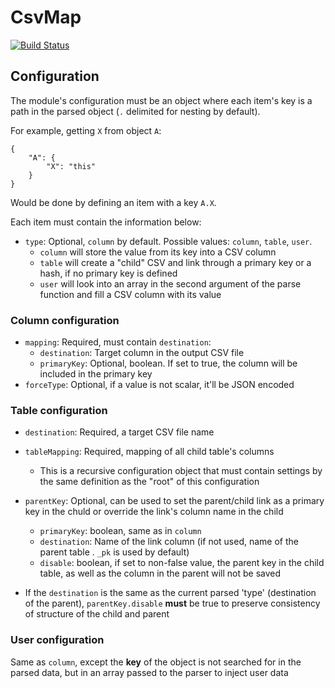 # CsvMap

[![Build Status](https://travis-ci.org/keboola/php-csvmap.svg?branch=master)](https://travis-ci.org/keboola/php-csvmap)

## Configuration

The module's configuration must be an object where each item's key is a path in the parsed object (`.` delimited for nesting by default).

For example, getting `X` from object `A`:

```
{
    "A": {
        "X": "this"
    }
}
```

Would be done by defining an item with a key `A.X`.

Each item must contain the information below:

- `type`: Optional, `column` by default. Possible values: `column`, `table`, `user`.
    - `column` will store the value from its key into a CSV column
    - `table` will create a "child" CSV and link through a primary key or a hash, if no primary key is defined
    - `user` will look into an array in the second argument of the parse function and fill a CSV column with its value

### Column configuration

- `mapping`: Required, must contain `destination`:
    - `destination`: Target column in the output CSV file
    - `primaryKey`: Optional, boolean. If set to true, the column will be included in the primary key
- `forceType`: Optional, if a value is not scalar, it'll be JSON encoded

### Table configuration

- `destination`: Required, a target CSV file name
- `tableMapping`: Required, mapping of all child table's columns
    - This is a recursive configuration object that must contain settings by the same definition as the "root" of this configuration
- `parentKey`: Optional, can be used to set the parent/child link as a primary key in the chuld or override the link's column name in the child
    - `primaryKey`: boolean, same as in `column`
    - `destination`: Name of the link column (if not used, name of the parent table . `_pk` is used by default)
    - `disable`: boolean, if set to non-false value, the parent key in the child table, as well as the column in the parent will not be saved

- If the `destination` is the same as the current parsed 'type' (destination of the parent), `parentKey.disable` **must** be true to preserve consistency of structure of the child and parent

### User configuration

Same as `column`, except the **key** of the object is not searched for in the parsed data, but in an array passed to the parser to inject user data

